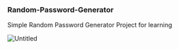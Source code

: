 ### Random-Password-Generator

Simple Random Password Generator Project for learning 
 
 ![Untitled](https://user-images.githubusercontent.com/58485174/99875102-316c8e80-2c17-11eb-97ca-62574cc4be87.jpg)

